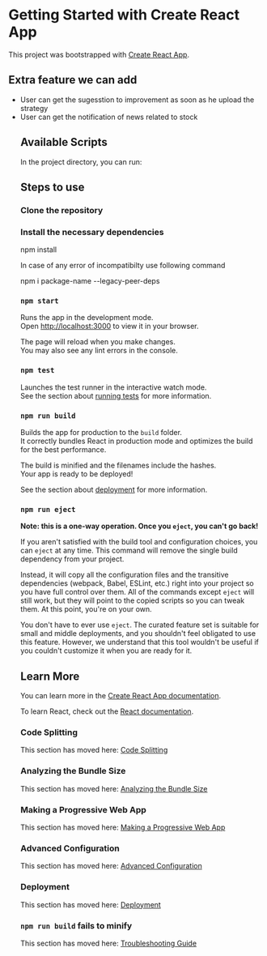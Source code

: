 

<h1>Getting Started with Create React App</h1>
    <p>This project was bootstrapped with <a href="https://github.com/facebook/create-react-app">Create React App</a>.</p>
<h2>Extra feature we can add</h2>
<ul>
<li>User can get the sugesstion to improvement as soon as he upload the strategy</li>
<li>User can get the notification of news related to stock</li>
<h2>Available Scripts</h2>
    <p>In the project directory, you can run:</p>
<h2>Steps to use</h2>
<h3>Clone the repository<h3>
 <h3>Install the necessary dependencies</h3>
    <p>npm install</p>
    <p>In case of any error of incompatibilty use following command</p>
    <p>npm i package-name --legacy-peer-deps</p>

<h3><code>npm start</code></h3>
    <p>Runs the app in the development mode.<br>
    Open <a href="http://localhost:3000" target="_blank">http://localhost:3000</a> to view it in your browser.</p>
    <p>The page will reload when you make changes.<br>
    You may also see any lint errors in the console.</p>

 <h3><code>npm test</code></h3>
    <p>Launches the test runner in the interactive watch mode.<br>
    See the section about <a href="https://facebook.github.io/create-react-app/docs/running-tests">running tests</a> for more information.</p>

 <h3><code>npm run build</code></h3>
    <p>Builds the app for production to the <code>build</code> folder.<br>
    It correctly bundles React in production mode and optimizes the build for the best performance.</p>
    <p>The build is minified and the filenames include the hashes.<br>
    Your app is ready to be deployed!</p>
    <p>See the section about <a href="https://facebook.github.io/create-react-app/docs/deployment">deployment</a> for more information.</p>

<h3><code>npm run eject</code></h3>
    <p><strong>Note: this is a one-way operation. Once you <code>eject</code>, you can't go back!</strong></p>
    <p>If you aren't satisfied with the build tool and configuration choices, you can <code>eject</code> at any time. This command will remove the single build dependency from your project.</p>
    <p>Instead, it will copy all the configuration files and the transitive dependencies (webpack, Babel, ESLint, etc.) right into your project so you have full control over them. All of the commands except <code>eject</code> will still work, but they will point to the copied scripts so you can tweak them. At this point, you're on your own.</p>
    <p>You don't have to ever use <code>eject</code>. The curated feature set is suitable for small and middle deployments, and you shouldn't feel obligated to use this feature. However, we understand that this tool wouldn't be useful if you couldn't customize it when you are ready for it.</p>

 <h2>Learn More</h2>
    <p>You can learn more in the <a href="https://facebook.github.io/create-react-app/docs/getting-started">Create React App documentation</a>.</p>
    <p>To learn React, check out the <a href="https://reactjs.org/">React documentation</a>.</p>

 <h3>Code Splitting</h3>
    <p>This section has moved here: <a href="https://facebook.github.io/create-react-app/docs/code-splitting">Code Splitting</a></p>

 <h3>Analyzing the Bundle Size</h3>
    <p>This section has moved here: <a href="https://facebook.github.io/create-react-app/docs/analyzing-the-bundle-size">Analyzing the Bundle Size</a></p>

 <h3>Making a Progressive Web App</h3>
    <p>This section has moved here: <a href="https://facebook.github.io/create-react-app/docs/making-a-progressive-web-app">Making a Progressive Web App</a></p>

 <h3>Advanced Configuration</h3>
    <p>This section has moved here: <a href="https://facebook.github.io/create-react-app/docs/advanced-configuration">Advanced Configuration</a></p>

 <h3>Deployment</h3>
    <p>This section has moved here: <a href="https://facebook.github.io/create-react-app/docs/deployment">Deployment</a></p>

  <h3><code>npm run build</code> fails to minify</h3>
    <p>This section has moved here: <a href="https://facebook.github.io/create-react-app/docs/troubleshooting#npm-run-build-fails-to-minify">Troubleshooting Guide</a></p>

</body>
</html>

